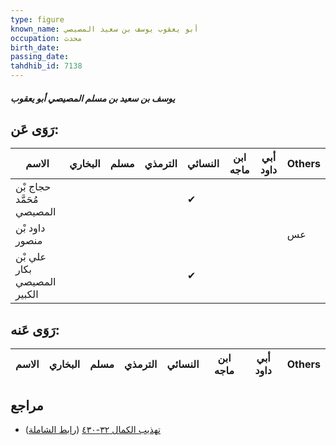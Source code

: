 ```yaml
---
type: figure
known_name: أبو يعقوب يوسف بن سعيد المصيصي
occupation: محدث
birth_date:
passing_date:
tahdhib_id: 7138
---
```

##### يوسف بن سعيد بن مسلم المصيصي أبو يعقوب

## رَوَى عَن:
| الاسم                       | البخاري | مسلم | الترمذي | النسائي | ابن ماجه | أبي داود | Others |
| --------------------------- | ------- | ---- | ------- | ------- | -------- | -------- | ------ |
| حجاج بْن مُحَمَّد المصيصي   |         |      |         | ✔       |          |          |        |
| داود بْن منصور              |         |      |         |         |          |          | عس     |
| علي بْن بكار المصيصي الكبير |         |      |         | ✔       |          |          |        |
## رَوَى عَنه:
| الاسم | البخاري | مسلم | الترمذي | النسائي | ابن ماجه | أبي داود | Others |
| ----- | ------- | ---- | ------- | ------- | -------- | -------- | ------ |
## مراجع
- [تهذيب الكمال ٣٢-٤٣٠](obsidian://open?vault=Tahdhib-al-Kamal&file=Figures/٧١٣٨-يوسف%20بن%20سعيد%20بن%20مسلم%20المصيصي%20أبو%20يعقوب) ([رابط الشاملة](https://shamela.ws/book/3722/17544))
